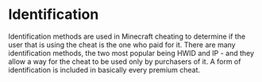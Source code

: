# Identification

Identification methods are used in Minecraft cheating to determine if the user that is using the cheat is the one who paid for it. There are many identification methods, the two most popular being HWID and IP - and they allow a way for the cheat to be used only by purchasers of it. A form of identification is included in basically every premium cheat.[  
](https://app.gitbook.com/@testing-grounds/s/minecraft-clients/~/drafts/-MWDxw_m0_bgQP_Tt5GD/alt-shops/the-altening)

